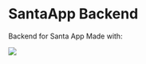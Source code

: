 # SantaApp Backend

Backend for Santa App Made with:

<img src="https://skillicons.dev/icons?i=ts,express,mysql" />
